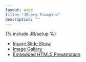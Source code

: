 ```yaml
---
layout: page
title: "JQuery Examples"
description: ""
---
```

{% include JB/setup %}

* [Image Slide Show](jpages/fade_gallery/index.html)
* [Image Gallery](jpages/gallery/index.html)
* [Embedded HTML5 Presentation](jpages/presentation/index.html)